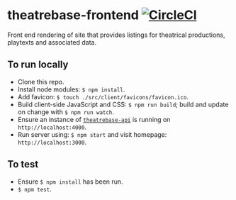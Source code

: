 # theatrebase-frontend [![CircleCI](https://circleci.com/gh/andygout/theatrebase-frontend/tree/master.svg?style=svg)](https://circleci.com/gh/andygout/theatrebase-frontend/tree/master)

Front end rendering of site that provides listings for theatrical productions, playtexts and associated data.

To run locally
-------
- Clone this repo.
- Install node modules: `$ npm install`.
- Add favicon: `$ touch ./src/client/favicons/favicon.ico`.
- Build client-side JavaScript and CSS: `$ npm run build`; build and update on change with `$ npm run watch`.
- Ensure an instance of [`theatrebase-api`](https://github.com/andygout/theatrebase-api) is running on `http://localhost:4000`.
- Run server using: `$ npm start` and visit homepage: `http://localhost:3000`.

To test
-------
- Ensure `$ npm install` has been run.
- `$ npm test`.
